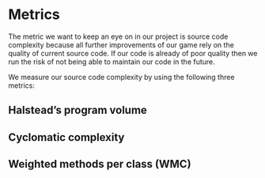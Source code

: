 # Metrics

The metric we want to keep an eye on in our project is source code complexity because all further improvements of our game rely on the quality of current source code. 
If our code is already of poor quality then we run the risk of not being able to maintain our code in the future.

We measure our source code complexity by using the following three metrics:

## Halstead’s program volume



## Cyclomatic complexity



## Weighted methods per class (WMC)

